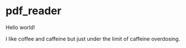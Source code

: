 # pdf_reader

Hello world!

I like coffee and caffeine but just under the limit of caffeine overdosing.
